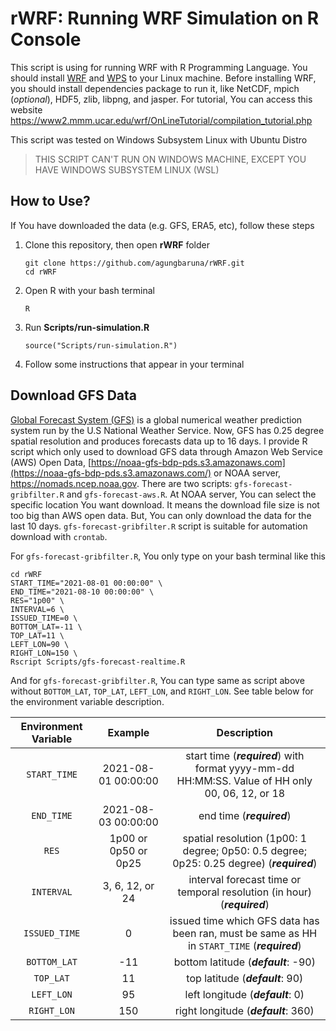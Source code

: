# rWRF: Running WRF Simulation on R Console

This script is using for running WRF with R Programming Language. You should install [WRF](https://github.com/wrf-model/WRF) and [WPS](https://github.com/wrf-model/WPS) to your Linux machine. Before installing WRF, you should install dependencies package to run it, like NetCDF, mpich (*optional*), HDF5, zlib, libpng, and jasper. For tutorial, You can access this website <https://www2.mmm.ucar.edu/wrf/OnLineTutorial/compilation_tutorial.php>

This script was tested on Windows Subsystem Linux with Ubuntu Distro

> THIS SCRIPT CAN'T RUN ON WINDOWS MACHINE, EXCEPT YOU HAVE WINDOWS SUBSYSTEM LINUX (WSL)

## How to Use?

If You have downloaded the data (e.g. GFS, ERA5, etc), follow these steps

1.  Clone this repository, then open **rWRF** folder

    ```{bash}
    git clone https://github.com/agungbaruna/rWRF.git
    cd rWRF
    ```

2.  Open R with your bash terminal

    ```{bash}
    R
    ```

3.  Run **Scripts/run-simulation.R**

    ```{r}
    source("Scripts/run-simulation.R")
    ```

4.  Follow some instructions that appear in your terminal

## Download GFS Data

[Global Forecast System (GFS)](https://www.emc.ncep.noaa.gov/emc/pages/numerical_forecast_systems/gfs.php) is a global numerical weather prediction system run by the U.S National Weather Service. Now, GFS has 0.25 degree spatial resolution and produces forecasts data up to 16 days. I provide R script which only used to download GFS data through Amazon Web Service (AWS) Open Data, [https://noaa-gfs-bdp-pds.s3.amazonaws.com](https://noaa-gfs-bdp-pds.s3.amazonaws.com/) or NOAA server, <https://nomads.ncep.noaa.gov>. There are two scripts: `gfs-forecast-gribfilter.R` and `gfs-forecast-aws.R`. At NOAA server, You can select the specific location You want download. It means the download file size is not too big than AWS open data. But, You can only download the data for the last 10 days. `gfs-forecast-gribfilter.R` script is suitable for automation download with `crontab`.

For `gfs-forecast-gribfilter.R`, You only type on your bash terminal like this

```{bash}
cd rWRF
START_TIME="2021-08-01 00:00:00" \
END_TIME="2021-08-10 00:00:00" \
RES="1p00" \ 
INTERVAL=6 \
ISSUED_TIME=0 \
BOTTOM_LAT=-11 \
TOP_LAT=11 \
LEFT_LON=90 \
RIGHT_LON=150 \
Rscript Scripts/gfs-forecast-realtime.R
```

And for `gfs-forecast-gribfilter.R`, You can type same as script above without `BOTTOM_LAT`, `TOP_LAT`, `LEFT_LON`, and `RIGHT_LON`. See table below for the environment variable description.

| Environment Variable |       Example        |                                           Description                                           |
|:--------------------:|:--------------------:|:-----------------------------------------------------------------------------------------------:|
|     `START_TIME`     | 2021-08-01 00:00:00  | start time (***required***) with format yyyy-mm-dd HH:MM:SS. Value of HH only 00, 06, 12, or 18 |
|      `END_TIME`      | 2021-08-03 00:00:00  |                                    end time (***required***)                                    |
|        `RES`         | 1p00 or 0p50 or 0p25 |    spatial resolution (1p00: 1 degree; 0p50: 0.5 degree; 0p25: 0.25 degree) (***required***)    |
|      `INTERVAL`      |   3, 6, 12, or 24    |            interval forecast time or temporal resolution (in hour) (***required***)             |
|    `ISSUED_TIME`     |          0           |  issued time which GFS data has been ran, must be same as HH in `START_TIME` (***required***)   |
|     `BOTTOM_LAT`     |         -11          |                              bottom latitude (***default***: -90)                               |
|      `TOP_LAT`       |          11          |                                top latitude (***default***: 90)                                 |
|      `LEFT_LON`      |          95          |                                left longitude (***default***: 0)                                |
|     `RIGHT_LON`      |         150          |                              right longitude (***default***: 360)                               |
